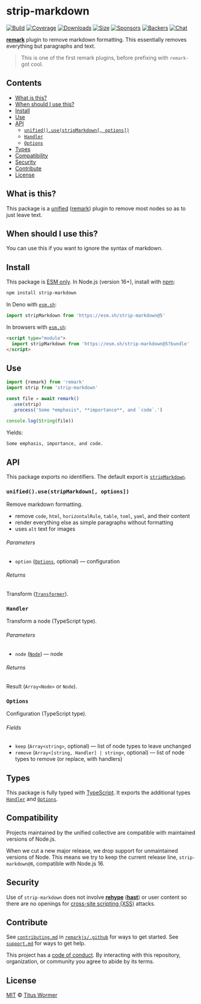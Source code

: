 # strip-markdown

[![Build][build-badge]][build]
[![Coverage][coverage-badge]][coverage]
[![Downloads][downloads-badge]][downloads]
[![Size][size-badge]][size]
[![Sponsors][sponsors-badge]][collective]
[![Backers][backers-badge]][collective]
[![Chat][chat-badge]][chat]

**[remark][]** plugin to remove markdown formatting.
This essentially removes everything but paragraphs and text.

> This is one of the first remark plugins, before prefixing with `remark-` got
> cool.

## Contents

* [What is this?](#what-is-this)
* [When should I use this?](#when-should-i-use-this)
* [Install](#install)
* [Use](#use)
* [API](#api)
  * [`unified().use(stripMarkdown[, options])`](#unifiedusestripmarkdown-options)
  * [`Handler`](#handler)
  * [`Options`](#options)
* [Types](#types)
* [Compatibility](#compatibility)
* [Security](#security)
* [Contribute](#contribute)
* [License](#license)

## What is this?

This package is a [unified][] ([remark][]) plugin to remove most nodes so as to
just leave text.

## When should I use this?

You can use this if you want to ignore the syntax of markdown.

## Install

This package is [ESM only][esm].
In Node.js (version 16+), install with [npm][]:

```sh
npm install strip-markdown
```

In Deno with [`esm.sh`][esmsh]:

```js
import stripMarkdown from 'https://esm.sh/strip-markdown@5'
```

In browsers with [`esm.sh`][esmsh]:

```html
<script type="module">
  import stripMarkdown from 'https://esm.sh/strip-markdown@5?bundle'
</script>
```

## Use

```js
import {remark} from 'remark'
import strip from 'strip-markdown'

const file = await remark()
  .use(strip)
  .process('Some *emphasis*, **importance**, and `code`.')

console.log(String(file))
```

Yields:

```txt
Some emphasis, importance, and code.
```

## API

This package exports no identifiers.
The default export is [`stripMarkdown`][api-strip-markdown].

### `unified().use(stripMarkdown[, options])`

Remove markdown formatting.

* remove `code`, `html`, `horizontalRule`, `table`, `toml`, `yaml`, and
  their content
* render everything else as simple paragraphs without formatting
* uses `alt` text for images

###### Parameters

* `option` ([`Options`][api-options], optional)
  — configuration

###### Returns

Transform ([`Transformer`][unified-transformer]).

### `Handler`

Transform a node (TypeScript type).

###### Parameters

* `node` ([`Node`][mdast-node])
  — node

###### Returns

Result (`Array<Node>` or `Node`).

### `Options`

Configuration (TypeScript type).

###### Fields

* `keep` (`Array<string>`, optional)
  — list of node types to leave unchanged
* `remove` (`Array<[string, Handler] | string>`, optional)
  — list of node types to remove (or replace, with handlers)

## Types

This package is fully typed with [TypeScript][].
It exports the additional types [`Handler`][api-handler] and
[`Options`][api-options].

## Compatibility

Projects maintained by the unified collective are compatible with maintained
versions of Node.js.

When we cut a new major release, we drop support for unmaintained versions of
Node.
This means we try to keep the current release line, `strip-markdown@6`,
compatible with Node.js 16.

## Security

Use of `strip-markdown` does not involve **[rehype][]** (**[hast][]**) or user
content so there are no openings for [cross-site scripting (XSS)][xss] attacks.

## Contribute

See [`contributing.md`][contributing] in [`remarkjs/.github`][health] for ways
to get started.
See [`support.md`][support] for ways to get help.

This project has a [code of conduct][coc].
By interacting with this repository, organization, or community you agree to
abide by its terms.

## License

[MIT][license] © [Titus Wormer][author]

<!-- Definitions -->

[build-badge]: https://github.com/remarkjs/strip-markdown/workflows/main/badge.svg

[build]: https://github.com/remarkjs/strip-markdown/actions

[coverage-badge]: https://img.shields.io/codecov/c/github/remarkjs/strip-markdown.svg

[coverage]: https://codecov.io/github/remarkjs/strip-markdown

[downloads-badge]: https://img.shields.io/npm/dm/strip-markdown.svg

[downloads]: https://www.npmjs.com/package/strip-markdown

[size-badge]: https://img.shields.io/bundlejs/size/strip-markdown

[size]: https://bundlejs.com/?q=strip-markdown

[sponsors-badge]: https://opencollective.com/unified/sponsors/badge.svg

[backers-badge]: https://opencollective.com/unified/backers/badge.svg

[collective]: https://opencollective.com/unified

[chat-badge]: https://img.shields.io/badge/chat-discussions-success.svg

[chat]: https://github.com/remarkjs/remark/discussions

[npm]: https://docs.npmjs.com/cli/install

[esm]: https://gist.github.com/sindresorhus/a39789f98801d908bbc7ff3ecc99d99c

[esmsh]: https://esm.sh

[health]: https://github.com/remarkjs/.github

[contributing]: https://github.com/remarkjs/.github/blob/main/contributing.md

[support]: https://github.com/remarkjs/.github/blob/main/support.md

[coc]: https://github.com/remarkjs/.github/blob/main/code-of-conduct.md

[xss]: https://en.wikipedia.org/wiki/Cross-site_scripting

[license]: license

[author]: https://wooorm.com

[hast]: https://github.com/syntax-tree/hast

[mdast-node]: https://github.com/syntax-tree/mdast#nodes

[rehype]: https://github.com/rehypejs/rehype

[remark]: https://github.com/remarkjs/remark

[typescript]: https://www.typescriptlang.org

[unified]: https://github.com/unifiedjs/unified

[unified-transformer]: https://github.com/unifiedjs/unified#transformer

[api-handler]: #handler

[api-options]: #options

[api-strip-markdown]: #unifiedusestripmarkdown-options
